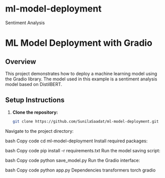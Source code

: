 # ml-model-deployment
Sentiment Analysis
# ML Model Deployment with Gradio

## Overview
This project demonstrates how to deploy a machine learning model using the Gradio library. The model used in this example is a sentiment analysis model based on DistilBERT.

## Setup Instructions

1. **Clone the repository:**
   ```bash
   git clone https://github.com/SunilaSaadat/ml-model-deployment.git
Navigate to the project directory:

bash
Copy code
cd ml-model-deployment
Install required packages:

bash
Copy code
pip install -r requirements.txt
Run the model saving script:

bash
Copy code
python save_model.py
Run the Gradio interface:

bash
Copy code
python app.py
Dependencies
transformers
torch
gradio
